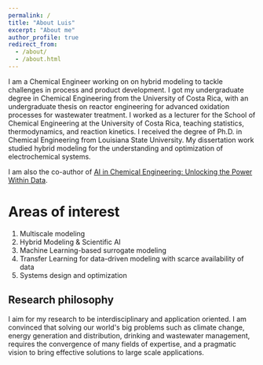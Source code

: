 ```yaml
---
permalink: /
title: "About Luis"
excerpt: "About me"
author_profile: true
redirect_from: 
  - /about/
  - /about.html
---
```


I am a Chemical Engineer working on on hybrid modeling to tackle challenges in process and product development. I got my undergraduate degree in Chemical Engineering from the University of Costa Rica, with an undergraduate thesis on reactor engineering for advanced oxidation processes for wastewater treatment. I worked as a lecturer for the School of Chemical Engineering at the University of Costa Rica, teaching statistics, thermodynamics, and reaction kinetics. I received the degree of Ph.D. in Chemical Engineering from Louisiana State University. My dissertation work studied hybrid modeling for the understanding and optimization of electrochemical systems. 

I am also the co-author of [AI in Chemical Engineering: Unlocking the Power Within Data](https://www.taylorfrancis.com/books/mono/10.1201/9781003455905/ai-chemical-engineering-josé-romagnoli-luis-briceño-mena-vidhyadhar-manee).

Areas of interest
======
1. Multiscale modeling
2. Hybrid Modeling & Scientific AI
3. Machine Learning-based surrogate modeling
4. Transfer Learning for data-driven modeling with scarce availability of data
5. Systems design and optimization

Research philosophy
------
I aim for my research to be interdisciplinary and application oriented. I am convinced that solving our world's big problems such as climate change, energy generation and distribution, drinking and wastewater management, requires the convergence of many fields of expertise, and a pragmatic vision to bring effective solutions to large scale applications.


